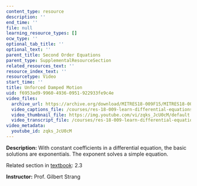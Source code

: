 ```yaml
---
content_type: resource
description: ''
end_time: ''
file: null
learning_resource_types: []
ocw_type: ''
optional_tab_title: ''
optional_text: ''
parent_title: Second Order Equations
parent_type: SupplementalResourceSection
related_resources_text: ''
resource_index_text: ''
resourcetype: Video
start_time: ''
title: Unforced Damped Motion
uid: f6953ad9-9960-4936-0951-922933fe9c4e
video_files:
  archive_url: https://archive.org/download/MITRES18-009F15/MITRES18-009F15_2_3_UnforcedDampedMotion_300k.mp4
  video_captions_file: /courses/res-18-009-learn-differential-equations-up-close-with-gilbert-strang-and-cleve-moler-fall-2015/3f8fddc4756759699c1fe9c7470f83fb_zqks_JcU0cM.vtt
  video_thumbnail_file: https://img.youtube.com/vi/zqks_JcU0cM/default.jpg
  video_transcript_file: /courses/res-18-009-learn-differential-equations-up-close-with-gilbert-strang-and-cleve-moler-fall-2015/2bff003542c16ca2a9ffcb712a88d7e8_zqks_JcU0cM.pdf
video_metadata:
  youtube_id: zqks_JcU0cM
---
```


**Description:** With constant coefficients in a differential equation, the basic solutions are exponentials. The exponent solves a simple equation.

Related section in [textbook](http://www-math.mit.edu/~gs/dela/): 2.3

**Instructor:** Prof. Gilbert Strang



